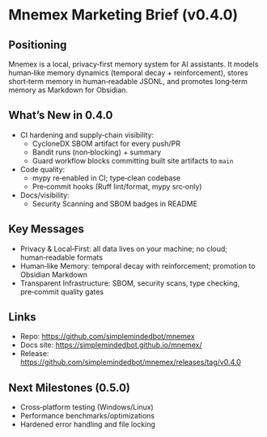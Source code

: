 # Mnemex Marketing Brief (v0.4.0)

## Positioning

Mnemex is a local, privacy‑first memory system for AI assistants. It models human‑like memory dynamics (temporal decay + reinforcement), stores short‑term memory in human‑readable JSONL, and promotes long‑term memory as Markdown for Obsidian.

## What’s New in 0.4.0

- CI hardening and supply‑chain visibility:
  - CycloneDX SBOM artifact for every push/PR
  - Bandit runs (non‑blocking) + summary
  - Guard workflow blocks committing built site artifacts to `main`
- Code quality:
  - mypy re‑enabled in CI; type‑clean codebase
  - Pre‑commit hooks (Ruff lint/format, mypy src‑only)
- Docs/visibility:
  - Security Scanning and SBOM badges in README

## Key Messages

- Privacy & Local‑First: all data lives on your machine; no cloud; human‑readable formats
- Human‑like Memory: temporal decay with reinforcement; promotion to Obsidian Markdown
- Transparent Infrastructure: SBOM, security scans, type checking, pre‑commit quality gates

## Links

- Repo: https://github.com/simplemindedbot/mnemex
- Docs site: https://simplemindedbot.github.io/mnemex/
- Release: https://github.com/simplemindedbot/mnemex/releases/tag/v0.4.0

## Next Milestones (0.5.0)

- Cross‑platform testing (Windows/Linux)
- Performance benchmarks/optimizations
- Hardened error handling and file locking

